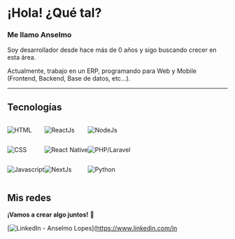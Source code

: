 # ¡Hola! ¿Qué tal?

### Me llamo Anselmo

Soy desarrollador desde hace más de <span id="age-of-devolopment">0</span> años y sigo buscando crecer en esta área.

Actualmente, trabajo en un ERP, programando para Web y Mobile (Frontend, Backend, Base de datos, etc...).

---

## Tecnologías

<div style="display: flex">
<div style="display: flex; flex-direction: column;">

![HTML](https://img.shields.io/badge/-HTML-E34F26?style=flat-square&logo=html5&logoColor=white)

![CSS](https://img.shields.io/badge/-CSS-1572B6?style=flat-square&logo=css3&logoColor=white)

![Javascript](https://img.shields.io/badge/-JavaScript-F7DF1E?style=flat-square&logo=javascript&logoColor=black)

</div>

<div style="display: flex; flex-direction: column;">

![ReactJs](https://img.shields.io/badge/-ReactJs-61DAFB?style=flat-square&logo=react&logoColor=white)

![React Native](https://img.shields.io/badge/-React%20Native-61DAFB?style=flat-square&logo=react&logoColor=white)

![NextJs](https://img.shields.io/badge/-NextJs-000000?style=flat-square&logo=next.js&logoColor=white)

</div>

<div style="display: flex; flex-direction: column;">

</div>

<div style="display: flex; flex-direction: column;">

![NodeJs](https://img.shields.io/badge/-NodeJs-339933?style=flat-square&logo=node.js&logoColor=white)

![PHP/Laravel](https://img.shields.io/badge/-PHP/Laravel-777BB4?style=flat-square&logo=php&logoColor=white)

![Python](https://img.shields.io/badge/-Python-3776AB?style=flat-square&logo=python&logoColor=white)

</div>

</div>

## Mis redes

**¡Vamos a crear algo juntos!** 🚀

[![LinkedIn - Anselmo Lopes](https://img.shields.io/badge/-LinkedIn-blue?style=flat-square&logo=Linkedin&logoColor=white&link=https://www.linkedin.com/in/anselmolopess)](https://www.linkedin.com/in
